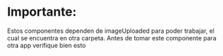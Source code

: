 
# Importante:

Estos componentes dependen de imageUploaded para poder trabajar, el cual se encuentra en otra carpeta. Antes de tomar este componente para otra app verifique bien esto